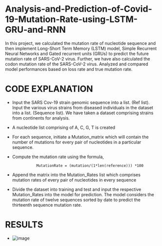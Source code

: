 # Analysis-and-Prediction-of-Covid-19-Mutation-Rate-using-LSTM-GRU-and-RNN
In this project, we calculated the mutation rate of nucleotide sequence and then implement Long-Short Term Memory (LSTM) model, Simple Recurrent Neural Networks and Gated recurrent units (GRUs) to predict the future mutation rate of SARS-CoV-2 virus. Further, we have also calculated the codon mutation rate of the SARS-CoV-2 virus. Analyzed and compared model performances based on loss rate and true mutation rate.

# CODE EXPLANATION

- Input the SARS Cov-19 strain genomic sequence into a list. (Ref list). Input the various virus strains from diseased individuals in the dataset into a list. (Sequence list). We have taken a dataset comprising strains from continents for analysis. 
 
- A nucleotide list comprising of A, C, G, T is created 
 
- For each sequence, initiate a Mutation_matrix which will contain the number of mutations for every pair of nucleotides in a particular sequence. 
 
- Compute the mutation rate using the formula, 
 
                 MutationRate = (mutation/(1*len(reference))) *100 
 
- Append the matrix into the Mutation_Rates list which comprises mutation rates of every pair of nucleotides in every sequence 
 
- Divide the dataset into training and test and input the respective Mutation_Rates into the model for prediction. The model considers the mutation rate of twelve sequences sorted by date to predict the thirteenth sequence mutation rate. 


# RESULTS


- ![image](https://user-images.githubusercontent.com/30584808/212567868-3840ce7a-171a-4828-bff8-fcc021d7d4b9.png)
